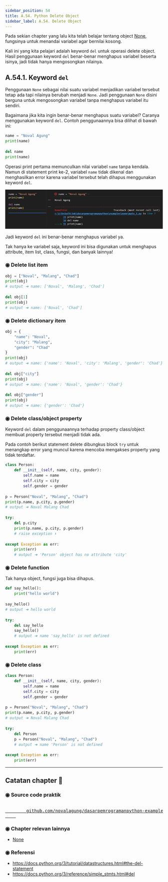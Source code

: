 ```yaml
---
sidebar_position: 54
title: A.54. Python Delete Object
sidebar_label: A.54. Delete Object
---
```


Pada sekian chapter yang lalu kita telah belajar tentang object [None](/basic/none), fungsinya untuk menandai variabel agar bernilai kosong.

Kali ini yang kita pelajari adalah keyword `del` untuk operasi delete object. Hasil penggunaan keyword `del` benar-benar menghapus variabel beserta isinya, jadi tidak hanya mengosongkan nilainya.

## A.54.1. Keyword `del`

Penggunaan `None` sebagai nilai suatu variabel menjadikan variabel tersebut tetap ada tapi nilainya berubah menjadi `None`. Jadi penggunaan `None` disini berguna untuk mengosongkan variabel tanpa menghapus variabel itu sendiri.

Bagaimana jika kita ingin benar-benar menghapus suatu variabel? Caranya menggunakan keyword `del`. Contoh penggunaannya bisa dilihat di bawah ini:

```python
name = "Noval Agung"
print(name)

del name
print(name)
```

Operasi print pertama memunculkan nilai variabel `name` tanpa kendala. Namun di statement print ke-2, variabel `name` tidak dikenal dan menghasilkan error karena variabel tersebut telah dihapus menggunakan keyword `del`.

![python delete object](img/del-1.png)

Jadi keyword `del` ini benar-benar menghapus variabel ya.

Tak hanya ke variabel saja, keyword ini bisa digunakan untuk menghapus attribute, item list, class, fungsi, dan banyak lainnya!

### ◉ Delete list item

```python
obj = ["Noval", "Malang", "Chad"]
print(obj)
# output ➜ name: ['Noval', 'Malang', 'Chad']

del obj[1]
print(obj)
# output ➜ name: ['Noval', 'Chad']
```

### ◉ Delete dictionary item

```python
obj = {
    "name": "Noval",
    "city": "Malang",
    "gender": "Chad"
}
print(obj)
# output ➜ name: {'name': 'Noval', 'city': 'Malang', 'gender': 'Chad'}

del obj["city"]
print(obj)
# output ➜ name: {'name': 'Noval', 'gender': 'Chad'}

del obj["gender"]
print(obj)
# output ➜ name: {'gender': 'Chad'}
```

### ◉ Delete class/object property

Keyword `del` dalam penggunaannya terhadap property class/object membuat property tersebut menjadi tidak ada.

Pada contoh berikut statement delete dibungkus block `try` untuk menangkap error yang muncul karena mencoba mengakses property yang tidak terdaftar.

```python
class Person:
    def __init__(self, name, city, gender):
        self.name = name
        self.city = city
        self.gender = gender

p = Person("Noval", "Malang", "Chad")
print(p.name, p.city, p.gender)
# output ➜ Noval Malang Chad

try:
    del p.city
    print(p.name, p.city, p.gender)
    # raise exception ⬇️

except Exception as err:
    print(err)
    # output ➜ 'Person' object has no attribute 'city'
```

### ◉ Delete function

Tak hanya object, fungsi juga bisa dihapus.

```python
def say_hello():
    print("hello world")

say_hello()
# output ➜ hello world

try:
    del say_hello
    say_hello()
    # output ➜ name 'say_hello' is not defined

except Exception as err:
    print(err)
```

### ◉ Delete class

```python
class Person:
    def __init__(self, name, city, gender):
        self.name = name
        self.city = city
        self.gender = gender

p = Person("Noval", "Malang", "Chad")
print(p.name, p.city, p.gender)
# output ➜ Noval Malang Chad

try:
    del Person
    p = Person("Noval", "Malang", "Chad")
    # output ➜ name 'Person' is not defined

except Exception as err:
    print(err)
```

---

<div class="section-footnote">

## Catatan chapter 📑

### ◉ Source code praktik

<pre>
    <a href="https://github.com/novalagung/dasarpemrogramanpython-example/tree/master/del">
        github.com/novalagung/dasarpemrogramanpython-example/../del
    </a>
</pre>

### ◉ Chapter relevan lainnya

- [None](/basic/none)

### ◉ Referensi

- https://docs.python.org/3/tutorial/datastructures.html#the-del-statement
- https://docs.python.org/3/reference/simple_stmts.html#del

</div>
